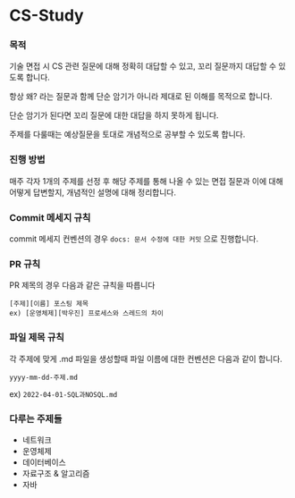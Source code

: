 # CS-Study

### 목적

기술 면접 시 CS 관련 질문에 대해 정확히 대답할 수 있고, 꼬리 질문까지 대답할 수 있도록 합니다.

항상 왜? 라는 질문과 함께 단순 암기가 아니라 제대로 된 이해를 목적으로 합니다.

단순 암기가 된다면 꼬리 질문에 대한 대답을 하지 못하게 됩니다.

주제를 다룰때는 예상질문을 토대로 개념적으로 공부할 수 있도록 합니다.

### 진행 방법

매주 각자 1개의 주제를 선정 후 해당 주제를 통해 나올 수 있는 면접 질문과 이에 대해 어떻게 답변할지, 개념적인 설명에 대해 정리합니다.

### Commit 메세지 규칙
commit 메세지 컨벤션의 경우 `docs: 문서 수정에 대한 커밋` 으로 진행합니다.

### PR 규칙
PR 제목의 경우 다음과 같은 규칙을 따릅니다
```
[주제][이름] 포스팅 제목
ex) [운영체제][박우진] 프로세스와 스레드의 차이
```

### 파일 제목 규칙
각 주제에 맞게 .md 파일을 생성할때 파일 이름에 대한 컨벤션은 다음과 같이 합니다.

`yyyy-mm-dd-주제.md`

ex) `2022-04-01-SQL과NOSQL.md`

### 다루는 주제들
* 네트워크
* 운영체제
* 데이터베이스
* 자료구조 & 알고리즘
* 자바
